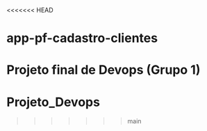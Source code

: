 <<<<<<< HEAD
# app-pf-cadastro-clientes
Projeto final de Devops (Grupo 1)
=======
# Projeto_Devops
>>>>>>> main

